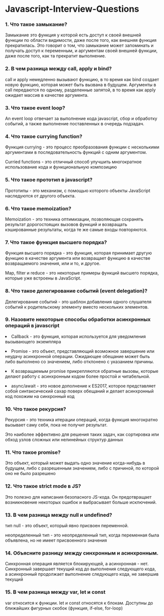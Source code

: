 # Javascript-Interview-Questions


### 1. Что такое замыкание?
<p>
Замыкание это функция у которой есть доступ к своей внешней функции по области видимости, даже после того, как внешняя функция прекратилась. Это говорит о том, что замыкание может запоминать и получать доступ к переменным, и аргументам своей внешней функции, даже после того, как та прекратит выполнение.
</p>

### 2. В чем разница между call, apply и bind?
<p>call и apply немедленно вызывают функцию, в то время как bind создает новую функцию, которая может быть вызвана в будущем. Аргументы в call передаются по одному, разделенные запятой, в то время как apply ожидает массив в качестве аргумента.</p>

### 3. Что такое event loop?
<p>An event loop отвечает за выполнение кода javascript, сбор и обработку событий, а также выполнение поставленных в очередь подзадач.</p>

### 4. Что такое currying function?
<p> Функция currying - это процесс преобразования функции с несколькими аргументами в последовательность функций с одним аргументом.</p>
<p>Curried functions - это отличный способ улучшить многократное использование кода и функциональную композицию</p>

### 5. Что такое прототип в javascript?
<p>Прототипы - это механизм, с помощью которого объекты JavaScript наследуются от другого объекта.</p>

### 6. Что такое memoization?
<p>Memoization - это техника оптимизации, позволяющая сохранять результат дорогостоящих вызовов функций и возвращать кэшированные результаты, когда те же самые входы повторяются.</p>

### 7. Что такое функция высшего порядка?
<p>Функция высшего порядка - это функция, которая принимает другую функцию в качестве аргумента или возвращает функцию в качестве возвращаемого значения, или и то, и другое.</p>
<p>Map, filter и reduce - это некоторые примеры функций высшего порядка, которые уже встроены в JavaScript.</p>

### 8. Что такое делегирование событий (event delegation)?
<p>Делегирование событий - это шаблон добавления одного слушателя событий к родительскому элементу вместо нескольких элементов.</p>

### 9. Назовите некоторые способы обработки асинхронных операций в javascript
<p><li>Callback - это функция, которая используется для уведомления вызывающего экземпляра</li></p>
<p><li>Promise - это объект, представляющий возможное завершение или неудачу асинхронной операции. Ожидающее обещание может быть либо выполнено со значением, либо отклонено с указанием причины.
<p><li>К возвращаемым promise прикрепляются обратные вызовы, которые делают работу с асинхронным кодом более простой и читабельной.</li></p>
<p><li>async/await - это новое дополнение к ES2017, которое представляет собой синтаксический сахар поверх обещаний и делает асинхронный код похожим на синхронный код</li></p>

### 10. Что такое рекурсия?
<p>Рекурсия - это техника итерации операций, когда функция многократно вызывает саму себя, пока не получит результат.</p>
<p>Это наиболее эффективно для решения таких задач, как сортировка или обход узлов сложных или нелинейных структур данных</p>

### 11. Что такое promise?
<p>Это объект, который может выдать одно значение когда-нибудь в будущем, либо с разрешенным значением, либо с причиной, по которой оно не было разрешено</p>

### 12. Что такое strict mode в JS?
<p>Это полезно для написания безопасного JS-кода. Он предотвращает возникновение некоторых ошибок и выбрасывает больше исключений.</p>

### 13. В чем разница между null и undefined?
<p> тип null - это объект, который явно присвоен переменной.</p>
<p>неопределенный тип - это неопределенный тип, когда переменная была объявлена, но не имеет присвоенного значения</p>

### 14. Объясните разницу между синхронным и асинхронным.
<p>Синхронная операция является блокирующей, а асинхронная - нет. Синхронный завершает текущий код до выполнения следующего кода, а асинхронный продолжает выполнение следующего кода, не завершив текущий</p>

### 15. В чем разница между var, let и const
<p>var относится к функции. let и const относятся к блокам. Доступны до ближайших фигурных скобок (функция, if-else, for-loop)</p>

